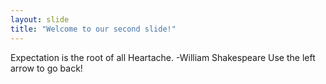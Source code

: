 ```yaml
---
layout: slide
title: "Welcome to our second slide!"
---
```

Expectation is the root of all Heartache. -William Shakespeare
Use the left arrow to go back!

